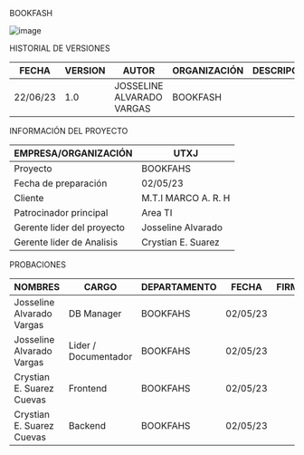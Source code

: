BOOKFASH

![image](https://github.com/srzzuares/DDI_Integradora_BOOKFASH/assets/84793967/365497b0-0258-4b65-9736-3f6cf12687fb)


HISTORIAL DE VERSIONES

| FECHA    | VERSION  | AUTOR    | ORGANIZACIÓN | DESCRIPCIÓN |
|----------|----------|----------|--------------|-------------|
| 22/06/23    | 1.0   | JOSSELINE ALVARADO VARGAS   |  BOOKFASH            |             |

INFORMACIÓN DEL PROYECTO

| EMPRESA/ORGANIZACIÓN | UTXJ |
|----------------------|------|
| Proyecto             |BOOKFAHS|
|Fecha de preparación  |02/05/23|
|Cliente               |M.T.I MARCO A. R. H|
|Patrocinador principal | Area TI |
|Gerente lider del proyecto | Josseline Alvarado |
|Gerente lider de Analisis | Crystian E. Suarez |


PROBACIONES

| NOMBRES | CARGO | DEPARTAMENTO | FECHA | FIRMA |
|--------|-------|-----------------------------|---------------|------------|
|Josseline Alvarado Vargas| DB Manager | BOOKFAHS | 02/05/23 |             |
|Josseline Alvarado Vargas| Lider / Documentador | BOOKFAHS | 02/05/23 |             |
|Crystian E. Suarez Cuevas| Frontend | BOOKFAHS | 02/05/23 |             |
|Crystian E. Suarez Cuevas| Backend | BOOKFAHS | 02/05/23 |             |


